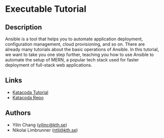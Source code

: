 # Executable Tutorial

## Description

Ansible is a tool that helps you to automate application deployment, configuration management, cloud provisioning, and so on. There are already many tutorials about the basic operations of Ansible. In this tutorial, we want to take you one step further, teaching you how to use Ansible to automate the setup of MERN, a popular tech stack used for faster deployment of full-stack web applications.

## Links

- [Katacoda Tutorial](https://www.katacoda.com/nikolim/scenarios/ansible-mern)
- [Katacoda Repo](https://github.com/nikolim/katacoda-scenarios)

## Authors

- Yilin Chang (yilinc@kth.se)
- Nikolai Limbrunner (ntli@kth.se)
